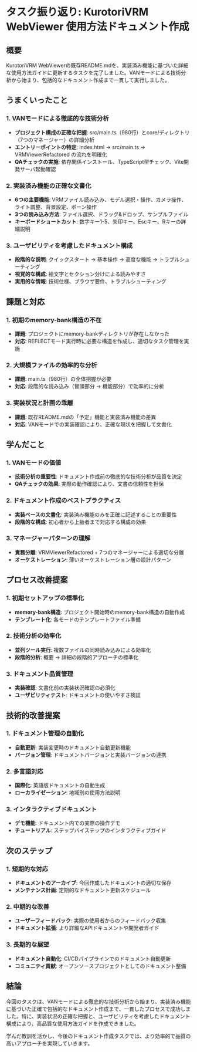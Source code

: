 # タスク振り返り: KurotoriVRM WebViewer 使用方法ドキュメント作成

## 概要
KurotoriVRM WebViewerの既存README.mdを、実装済み機能に基づいた詳細な使用方法ガイドに更新するタスクを完了しました。VANモードによる技術分析から始まり、包括的なドキュメント作成まで一貫して実行しました。

## うまくいったこと

### 1. VANモードによる徹底的な技術分析
- **プロジェクト構成の正確な把握**: src/main.ts（980行）とcore/ディレクトリ（7つのマネージャー）の詳細分析
- **エントリーポイントの特定**: index.html → src/main.ts → VRMViewerRefactored の流れを明確化
- **QAチェックの実施**: 依存関係インストール、TypeScript型チェック、Vite開発サーバ起動確認

### 2. 実装済み機能の正確な文書化
- **6つの主要機能**: VRMファイル読み込み、モデル選択・操作、カメラ操作、ライト調整、背景設定、ボーン操作
- **3つの読み込み方法**: ファイル選択、ドラッグ&ドロップ、サンプルファイル
- **キーボードショートカット**: 数字キー1-5、矢印キー、Escキー、Rキーの詳細説明

### 3. ユーザビリティを考慮したドキュメント構成
- **段階的な説明**: クイックスタート → 基本操作 → 高度な機能 → トラブルシューティング
- **視覚的な構成**: 絵文字とセクション分けによる読みやすさ
- **実用的な情報**: 技術仕様、ブラウザ要件、トラブルシューティング

## 課題と対応

### 1. 初期のmemory-bank構造の不在
- **課題**: プロジェクトにmemory-bankディレクトリが存在しなかった
- **対応**: REFLECTモード実行時に必要な構造を作成し、適切なタスク管理を実施

### 2. 大規模ファイルの効率的な分析
- **課題**: main.ts（980行）の全体把握が必要
- **対応**: 段階的な読み込み（冒頭部分 → 機能部分）で効率的に分析

### 3. 実装状況と計画の乖離
- **課題**: 既存README.mdの「予定」機能と実装済み機能の差異
- **対応**: VANモードでの実装確認により、正確な現状を把握して文書化

## 学んだこと

### 1. VANモードの価値
- **技術分析の重要性**: ドキュメント作成前の徹底的な技術分析が品質を決定
- **QAチェックの効果**: 実際の動作確認により、文書の信頼性を担保

### 2. ドキュメント作成のベストプラクティス
- **実装ベースの文書化**: 実装済み機能のみを正確に記述することの重要性
- **段階的な構成**: 初心者から上級者まで対応する構成の効果

### 3. マネージャーパターンの理解
- **責務分離**: VRMViewerRefactored + 7つのマネージャーによる適切な分離
- **オーケストレーション**: 薄いオーケストレーション層の設計パターン

## プロセス改善提案

### 1. 初期セットアップの標準化
- **memory-bank構造**: プロジェクト開始時のmemory-bank構造の自動作成
- **テンプレート化**: 各モードのテンプレートファイル準備

### 2. 技術分析の効率化
- **並列ツール実行**: 複数ファイルの同時読み込みによる効率化
- **段階的分析**: 概要 → 詳細の段階的アプローチの標準化

### 3. ドキュメント品質管理
- **実装確認**: 文書化前の実装状況確認の必須化
- **ユーザビリティテスト**: ドキュメントの使いやすさ検証

## 技術的改善提案

### 1. ドキュメント管理の自動化
- **自動更新**: 実装変更時のドキュメント自動更新機能
- **バージョン管理**: ドキュメントバージョンと実装バージョンの連携

### 2. 多言語対応
- **国際化**: 英語版ドキュメントの自動生成
- **ローカライゼーション**: 地域別の使用方法説明

### 3. インタラクティブドキュメント
- **デモ機能**: ドキュメント内での実際の操作デモ
- **チュートリアル**: ステップバイステップのインタラクティブガイド

## 次のステップ

### 1. 短期的な対応
- **ドキュメントのアーカイブ**: 今回作成したドキュメントの適切な保存
- **メンテナンス計画**: 定期的なドキュメント更新スケジュール

### 2. 中期的な改善
- **ユーザーフィードバック**: 実際の使用者からのフィードバック収集
- **ドキュメント拡張**: より詳細なAPIドキュメントや開発者ガイド

### 3. 長期的な展望
- **ドキュメント自動化**: CI/CDパイプラインでのドキュメント自動更新
- **コミュニティ貢献**: オープンソースプロジェクトとしてのドキュメント整備

## 結論

今回のタスクは、VANモードによる徹底的な技術分析から始まり、実装済み機能に基づいた正確で包括的なドキュメント作成まで、一貫したプロセスで成功しました。特に、実装状況の正確な把握と、ユーザビリティを考慮したドキュメント構成により、高品質な使用方法ガイドを作成できました。

学んだ教訓を活かし、今後のドキュメント作成タスクでは、より効率的で品質の高いアプローチを実現していきます。 